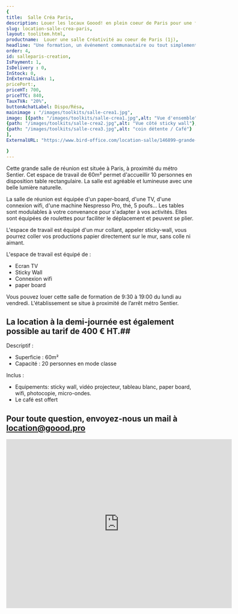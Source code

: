 ```yaml
---
{
title:  Salle Créa Paris,
description: Louer les locaux Goood! en plein coeur de Paris pour une formation, être créatif, un événement communautaire ou tout simplement besoin de sortir du cadre,
slug: location-salle-crea-paris,
layout: toolitem.html,
productname:  Louer une salle Créativité au coeur de Paris (1j),
headline: "Une formation, un événement communautaire ou tout simplement besoin de sortir du cadre, nos locaux Goood Sud peuvent vous accueillir en plein coeur de Paris dans un quartier sympa et un cadre créatif",
order: 4,
id: salleparis-creation,
IsPayment: 1,
IsDelivery : 0,
InStock: 0,
InExternalLink: 1,
pricePort:, 
priceHT: 700,
priceTTC: 840,
TauxTVA: "20%",
buttonAchatLabel: Dispo/Résa, 
mainimage : "/images/toolkits/salle-crea1.jpg",
image: [{path: "/images/toolkits/salle-crea1.jpg",alt: "Vue d'ensemble"},
{path: "/images/toolkits/salle-crea2.jpg",alt: "Vue côté sticky wall"},
{path: "/images/toolkits/salle-crea3.jpg",alt: "coin détente / Café"}
],
ExternalURL: "https://www.bird-office.com/location-salle/146899-grande-salle-de-reunion-a-paris-metro-sentier-salle-lumineuse",

}
---
```

Cette grande salle de réunion est située à Paris, à proximité du métro Sentier. Cet espace de travail de 60m² permet d'accueillir 10 personnes en disposition table rectangulaire. La salle est agréable et lumineuse avec une belle lumière naturelle.

La salle de réunion est équipée d'un paper-board, d'une TV, d'une connexion wifi, d'une machine Nespresso Pro, thé, 5 poufs... Les tables sont modulables à votre convenance pour s'adapter à vos activités. Elles sont équipées de roulettes pour faciliter le déplacement et peuvent se plier.

L'espace de travail est équipé d'un mur collant, appeler sticky-wall, vous pourrez coller vos productions papier directement sur le mur, sans colle ni aimant.


L'espace de travail est équipé de : 
- Ecran TV
- Sticky Wall
- Connexion wifi
- paper board 

Vous pouvez louer cette salle de formation de 9:30 à 19:00 du lundi au vendredi. L'établissement se situe à proximité de l’arrêt métro Sentier.
## La location à la demi-journée est également possible au tarif de 400 € HT.##


Descriptif :
* Superficie : 60m²
* Capacité : 20 personnes en mode classe 


Inclus :
* Equipements: sticky wall, vidéo projecteur, tableau blanc, paper board, wifi, photocopie, micro-ondes.
* Le café est offert
 
## Pour toute question, envoyez-nous un mail à <location@goood.pro> ##

<iframe src="https://www.google.com/maps/embed?pb=!1m18!1m12!1m3!1d780.2906730954908!2d2.3440982590794874!3d48.86632334615242!2m3!1f0!2f0!3f0!3m2!1i1024!2i768!4f13.1!3m3!1m2!1s0x47e66e1952e2add5%3A0xe85272493d3c80f9!2sGoood*21!5e0!3m2!1sfr!2sfr!4v1527862350187" width="600" height="450" frameborder="0" style="border:0" allowfullscreen></iframe>
